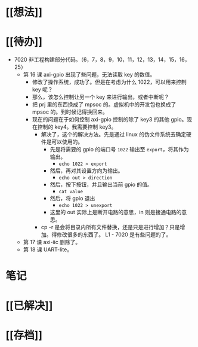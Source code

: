 # [[想法]]

# [[待办]]
- 7020 非工程构建部分代码。（6，7，8，9，10，11，12，13，14，15，16，25）
	- 第 16 课 axi-gpio 出现了些问题，无法读取 key 的数值。
		- 修改了操作系统，成功了。但是在考虑为什么 1022，可以用来控制 key 呢？
		- 那么，该怎么控制让另一个 key 来进行输出，或者中断呢？
		- 把 prj 里的东西换成了 mpsoc 的。虚拟机中的开发包也换成了 mpsoc 的。到时候记得换回来。
		- 现在的问题在于如何控制 axi-gpio 控制的除了 key3 的其他 gpio。现在控制的 key4。我需要控制 key3。
			- 解决了，这个的解决方法。先是通过 linux 的伪文件系统去确定硬件是可以使用的。
				- 先是将需要的 gpio 的端口号 `1022` 输出至 `export`，将其作为输出。
					- `echo 1022 > export`
				- 然后，再对其设置方向为输出。
					- `echo out > direction`
				- 然后，按下按钮，并且输出当前 gpio 的值。
					- `cat value`
				- 然后，将 gpio 退出
					- `echo 1022 > unexport`
				- 这里的 out 实际上是断开电路的意思，in 则是接通电路的意思。
			- cp  -r 是会将目录内所有文件替换，还是只是进行增加？只是增加。得修改很多的东西了。 L1 - 7020 是有些问题的了。
	- 第 17 课 axi-iic 删除了。
	- 第 18 课 UART-lite。
# 笔记

# [[已解决]]

# [[存档]]